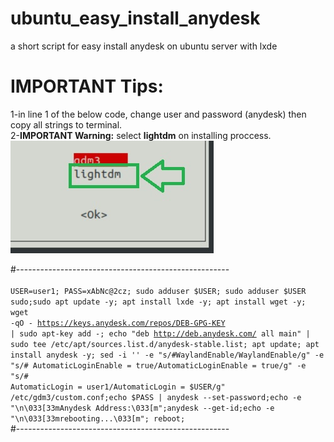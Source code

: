 # ubuntu_easy_install_anydesk
a short script for easy install anydesk on ubuntu server with lxde

# IMPORTANT Tips:
1-in line 1 of the below code, change user and password (anydesk) then copy all strings to terminal.<br>
2-<b>IMPORTANT Warning:</b> select <b>lightdm</b> on installing proccess.
<img src="https://github.com/DrKei1/ubuntu_easy_install_anydesk/blob/main/select-lightdm.jpg?raw=true">

#-----------------------------------------------------
<br>
<code>
USER=user1; PASS=xAbNc@2cz; sudo adduser $USER; sudo adduser $USER sudo;sudo apt update -y; apt install lxde -y; apt install wget -y; wget -qO - https://keys.anydesk.com/repos/DEB-GPG-KEY | sudo apt-key add -; echo "deb http://deb.anydesk.com/ all main" | sudo tee /etc/apt/sources.list.d/anydesk-stable.list; apt update; apt install anydesk -y; sed -i ''  -e "s/#WaylandEnable/WaylandEnable/g" -e "s/#  AutomaticLoginEnable = true/AutomaticLoginEnable = true/g" -e "s/#  AutomaticLogin = user1/AutomaticLogin = $USER/g" /etc/gdm3/custom.conf;echo $PASS | anydesk --set-password;echo -e "\n\033[33mAnydesk Address:\033[m";anydesk --get-id;echo -e "\n\033[33mrebooting...\033[m"; reboot;
</code>
<br>
#-----------------------------------------------------
